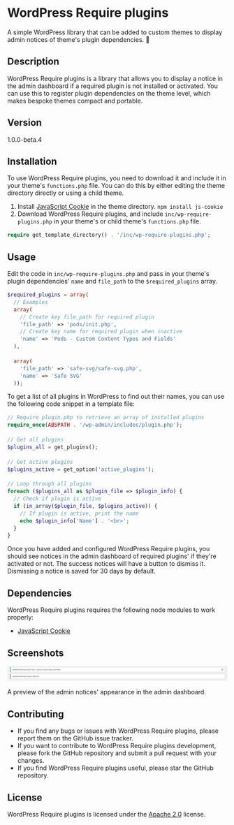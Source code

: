 # WordPress Require plugins

A simple WordPress library that can be added to custom themes to display admin notices of theme's plugin dependencies. :electric_plug:

## Description

WordPress Require plugins is a library that allows you to display a notice in the admin dashboard if a required plugin is not installed or activated. You can use this to register plugin dependencies on the theme level, which makes bespoke themes compact and portable.

## Version

1.0.0-beta.4

## Installation

To use WordPress Require plugins, you need to download it and include it in your theme's `functions.php` file. You can do this by either editing the theme directory directly or using a child theme.

1. Install [JavaScript Cookie](https://github.com/js-cookie/js-cookie) in the theme directory.
`npm install js-cookie`
2. Download WordPress Require plugins, and include `inc/wp-require-plugins.php` in your theme's or child theme's `functions.php` file.
```php
require get_template_directory() . '/inc/wp-require-plugins.php';
```

## Usage

Edit the code in `inc/wp-require-plugins.php` and pass in your theme's plugin dependencies' `name` and `file_path` to the `$required_plugins` array.
```php
$required_plugins = array(
  // Examples
  array(
    // Create key file_path for required plugin
    'file_path' => 'pods/init.php',
    // Create key name for required plugin when inactive
    'name' => 'Pods - Custom Content Types and Fields'
  ),

  array(
    'file_path' => 'safe-svg/safe-svg.php',
    'name' => 'Safe SVG'
  ));
```

To get a list of all plugins in WordPress to find out their names, you can use the following code snippet in a template file:
```php
// Require plugin.php to retrieve an array of installed plugins
require_once(ABSPATH . '/wp-admin/includes/plugin.php');

// Get all plugins
$plugins_all = get_plugins();

// Get active plugins
$plugins_active = get_option('active_plugins');

// Loop through all plugins
foreach ($plugins_all as $plugin_file => $plugin_info) {
  // Check if plugin is active
  if (in_array($plugin_file, $plugins_active)) {
    // If plugin is active, print the name
    echo $plugin_info['Name'] . '<br>';
  }
}
```

Once you have added and configured WordPress Require plugins, you should see notices in the admin dashboard of required plugins' if they're activated or not. The success notices will have a button to dismiss it. Dismissing a notice is saved for 30 days by default.

## Dependencies

WordPress Require plugins requires the following node modules to work properly:

- [JavaScript Cookie](https://github.com/js-cookie/js-cookie)

## Screenshots

![Screenshot of the admin notices with dependency examples](img/wp-require-plugins-screenshot.png)

A preview of the admin notices' appearance in the admin dashboard.

## Contributing

- If you find any bugs or issues with WordPress Require plugins, please report them on the GitHub issue tracker.
- If you want to contribute to WordPress Require plugins development, please fork the GitHub repository and submit a pull request with your changes.
- If you find WordPress Require plugins useful, please star the GitHub repository.

## License

WordPress Require plugins is licensed under the [Apache 2.0](https://github.com/martonlente/wordpress-require-plugins/blob/main/LICENSE) license.
